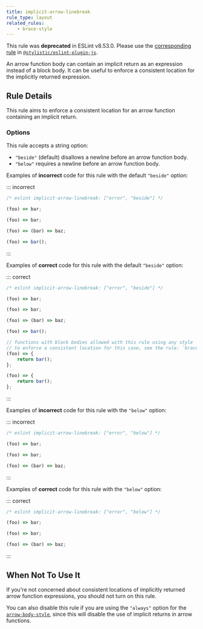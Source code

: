 ```yaml
---
title: implicit-arrow-linebreak
rule_type: layout
related_rules:
    - brace-style
---
```


This rule was **deprecated** in ESLint v8.53.0. Please use the [corresponding rule](https://eslint.style/rules/js/implicit-arrow-linebreak) in [`@stylistic/eslint-plugin-js`](https://eslint.style/packages/js).

An arrow function body can contain an implicit return as an expression instead of a block body. It can be useful to enforce a consistent location for the implicitly returned expression.

## Rule Details

This rule aims to enforce a consistent location for an arrow function containing an implicit return.

### Options

This rule accepts a string option:

-   `"beside"` (default) disallows a newline before an arrow function body.
-   `"below"` requires a newline before an arrow function body.

Examples of **incorrect** code for this rule with the default `"beside"` option:

::: incorrect

```js
/* eslint implicit-arrow-linebreak: ["error", "beside"] */

(foo) => bar;

(foo) => bar;

(foo) => (bar) => baz;

(foo) => bar();
```

:::

Examples of **correct** code for this rule with the default `"beside"` option:

::: correct

```js
/* eslint implicit-arrow-linebreak: ["error", "beside"] */

(foo) => bar;

(foo) => bar;

(foo) => (bar) => baz;

(foo) => bar();

// functions with block bodies allowed with this rule using any style
// to enforce a consistent location for this case, see the rule: `brace-style`
(foo) => {
    return bar();
};

(foo) => {
    return bar();
};
```

:::

Examples of **incorrect** code for this rule with the `"below"` option:

::: incorrect

```js
/* eslint implicit-arrow-linebreak: ["error", "below"] */

(foo) => bar;

(foo) => bar;

(foo) => (bar) => baz;
```

:::

Examples of **correct** code for this rule with the `"below"` option:

::: correct

```js
/* eslint implicit-arrow-linebreak: ["error", "below"] */

(foo) => bar;

(foo) => bar;

(foo) => (bar) => baz;
```

:::

## When Not To Use It

If you're not concerned about consistent locations of implicitly returned arrow function expressions, you should not turn on this rule.

You can also disable this rule if you are using the `"always"` option for the [`arrow-body-style`](arrow-body-style), since this will disable the use of implicit returns in arrow functions.
